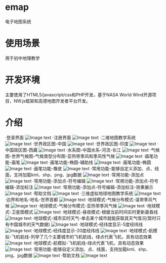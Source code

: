 # emap
电子地图系统
# 使用场景
用于初中地理教学
# 开发环境
主要使用了HTML5/javascript/css和PHP开发，基于NASA World Wind开源项目，NW.js框架和高德地图开发者平台开发。
# 介绍
·登录界面
![Image text](https://github.com/cjcxiaoyin/emap/blob/master/readme_img/1.png)
·注册界面
![Image text](https://github.com/cjcxiaoyin/emap/blob/master/readme_img/2.png)
·二维地图教学系统
![Image text](https://github.com/cjcxiaoyin/emap/blob/master/readme_img/3.png)
·世界政区图-中国
![Image text](https://github.com/cjcxiaoyin/emap/blob/master/readme_img/4.png)
·世界政区图-印度
![Image text](https://github.com/cjcxiaoyin/emap/blob/master/readme_img/5.png)
·中国政区图-西藏
![Image text](https://github.com/cjcxiaoyin/emap/blob/master/readme_img/6.png)
·水系图-中国水系-河流-长江
![Image text](https://github.com/cjcxiaoyin/emap/blob/master/readme_img/7.png)
·气候图-世界气候图-气候类型分布图-亚热带季风和季风性气候
![Image text](https://github.com/cjcxiaoyin/emap/blob/master/readme_img/8.png)
·画笔功能-画笔
![Image text](https://github.com/cjcxiaoyin/emap/blob/master/readme_img/28.png)
·画笔功能-椭圆-辅助线
![Image text](https://github.com/cjcxiaoyin/emap/blob/master/readme_img/29.png)
·画笔功能-椭圆
![Image text](https://github.com/cjcxiaoyin/emap/blob/master/readme_img/30.png)
·画笔功能-橡皮
![Image text](https://github.com/cjcxiaoyin/emap/blob/master/readme_img/31.png)
·常用功能-能够自定义添加、点、线面，支持加载kml、shp、png、jpg数据
![Image text](https://github.com/cjcxiaoyin/emap/blob/master/readme_img/9.png)
·常用功能-添加点
![Image text](https://github.com/cjcxiaoyin/emap/blob/master/readme_img/10.png)
·常用功能-添加点-符号编辑
![Image text](https://github.com/cjcxiaoyin/emap/blob/master/readme_img/11.png)
·常用功能-添加点-符号编辑-添加标注
![Image text](https://github.com/cjcxiaoyin/emap/blob/master/readme_img/12.png)
·常用功能-添加点-符号编辑-添加标注-效果展示
![Image text](https://github.com/cjcxiaoyin/emap/blob/master/readme_img/13.png)
·帮助文档
![Image text](https://github.com/cjcxiaoyin/emap/blob/master/readme_img/14.png)
·三维虚拟地球地图教学系统
![Image text](https://github.com/cjcxiaoyin/emap/blob/master/readme_img/15.png)
·边界和地名-地名-世界首都
![Image text](https://github.com/cjcxiaoyin/emap/blob/master/readme_img/16.png)
·地球模式-气候分布模式-温带季风气候
![Image text](https://github.com/cjcxiaoyin/emap/blob/master/readme_img/17.png)
·地球模式-气候分布模式-亚热带季风气候
![Image text](https://github.com/cjcxiaoyin/emap/blob/master/readme_img/18.png)
·地球模式-卫星图模式
![Image text](https://github.com/cjcxiaoyin/emap/blob/master/readme_img/19.png)
·地球模式-昼夜模式-根据当前时间实时更新晨昏线
![Image text](https://github.com/cjcxiaoyin/emap/blob/master/readme_img/20.png)
·地球模式-城市实时天气-单击某个城市就能获取其天气情况(暂时只有中国城市的天气数据)
![Image text](https://github.com/cjcxiaoyin/emap/blob/master/readme_img/21.png)
·地球模式-经纬度显示-5度经纬线
![Image text](https://github.com/cjcxiaoyin/emap/blob/master/readme_img/22.png)
·地球模式-经纬度显示-20度经纬线
![Image text](https://github.com/cjcxiaoyin/emap/blob/master/readme_img/23.png)
·地球模式-航模拟-飞机航线-列举了几个主要城市的飞机航线，绿点代表飞机，具有动态效果
![Image text](https://github.com/cjcxiaoyin/emap/blob/master/readme_img/24.png)
·地球模式-航模拟-飞机航线-绿点代表飞机，具有动态效果
![Image text](https://github.com/cjcxiaoyin/emap/blob/master/readme_img/25.png)
·常用功能-能够自定义添加、点、线面，支持加载kml、shp、png、jpg数据
![Image text](https://github.com/cjcxiaoyin/emap/blob/master/readme_img/26.png)
·帮助文档
![Image text](https://github.com/cjcxiaoyin/emap/blob/master/readme_img/27.png)
